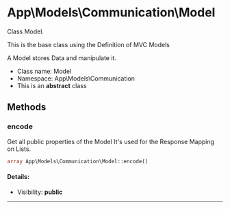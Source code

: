 App\Models\Communication\Model
===============

Class Model.

This is the base class using
the Definition of MVC Models

A Model stores Data and manipulate it.


* Class name: Model
* Namespace: App\Models\Communication
* This is an **abstract** class







Methods
-------


### encode

Get all public properties of the Model
It's used for the Response Mapping on Lists.



```php
array App\Models\Communication\Model::encode()
```

#### Details:
* Visibility: **public**



<hr>
